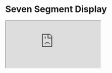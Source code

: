 Seven Segment Display
=====================
 
<iframe src="http://geekraj.com/sevenseg/src/sevenseg.html"></iframe> 
